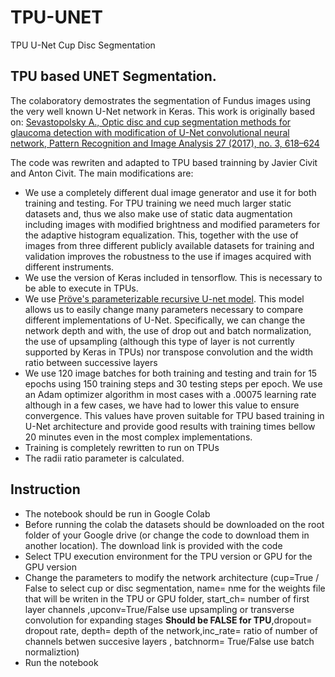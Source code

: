 # TPU-UNET
TPU U-Net Cup Disc Segmentation
## TPU based UNET Segmentation.

The colaboratory demostrates  the segmentation of Fundus images using the very well known U-Net network in Keras.
This work is originally based on:
[Sevastopolsky A., Optic disc and cup segmentation methods for glaucoma detection with modification of U-Net convolutional neural network, Pattern Recognition and Image Analysis 27 (2017), no. 3, 618–624](https://github.com/seva100/optic-nerve-cnn )

The code was rewriten and adapted to TPU based trainning by Javier Civit and Anton Civit. The main modifications are:
* We use a completely different dual image generator and use it for both training and testing. For TPU training we need much larger static datasets and, thus we also make use of static data augmentation including images with modified brightness and modified parameters for the adaptive histogram equalization. This, together with the use of images from three different publicly available datasets for training and validation improves the robustness to the use if images acquired with different instruments.
* We use the version of Keras included in tensorflow. This is necessary to be able to execute in TPUs.
* We use [Pröve's parameterizable recursive U-net model](https://github.com/pietz/unet-keras). This model allows us to easily change many parameters necessary to compare different implementations of U-Net. Specifically, we can change the network depth and with, the use of drop out and batch normalization, the use of upsampling (although this type of layer is not currently supported by Keras in TPUs) nor transpose convolution and the width ratio between successive layers
* We use 120 image batches for both training and testing and train for 15 epochs using 150 training steps and 30 testing steps per epoch. We use an Adam optimizer algorithm in most cases with a .00075 learning rate although in a few cases, we have had to lower this value to ensure convergence. This values have proven suitable for TPU based training in U-Net architecture and provide good results with training times bellow 20 minutes even in the most complex implementations.
* Training is completely rewritten to run on TPUs
* The radii ratio parameter is calculated.
## Instruction
* The notebook should be run in Google Colab
* Before running the colab the datasets should be downloaded on the root folder of your Google drive (or change the code to download them in another location). The download link is provided with the code
* Select TPU execution environment for the TPU version or GPU for the GPU version
* Change the parameters to modify the network architecture (cup=True / False to select cup or disc segmentation, name= nme for the weights file that will be writen in the TPU or GPU folder, start_ch= number of first layer channels ,upconv=True/False use upsampling or transverse convolution for expanding stages **Should be FALSE for TPU**,dropout= dropout rate, depth= depth of the network,inc_rate= ratio of number of channels betwen succesive layers , batchnorm= True/False use batch normaliztion)
* Run the notebook
